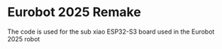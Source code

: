 # Eurobot 2025 Remake

The code is used for the sub xiao ESP32-S3 board used in the Eurobot 2025 robot